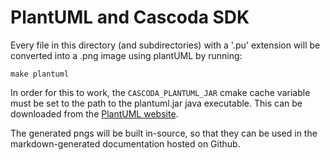 # PlantUML and Cascoda SDK

Every file in this directory (and subdirectories) with a '.pu' extension will be converted into a .png image using plantUML by running:

``make plantuml``

In order for this to work, the ``CASCODA_PLANTUML_JAR`` cmake cache variable must be set to the path to the plantuml.jar java executable. This can be downloaded from the [PlantUML website](https://plantuml.com).

The generated pngs will be built in-source, so that they can be used in the markdown-generated documentation hosted on Github.
